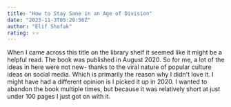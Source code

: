 ```yaml
---
title: "How to Stay Sane in an Age of Division"
date: "2023-11-3T05:20:56Z"
author: "Elif Shafak"
rating: ⭐⭐
---
```


When I came across this title on the library shelf it seemed like it might be a helpful read. The book was published in August 2020. So for me, a lot of the ideas in here were not new- thanks to the viral nature of popular culture ideas on social media. Which is primarily the reason why I didn't love it. I might have had a different opinion is I picked it up in 2020. I wanted to abandon the book multiple times, but because it was relatively short at just under 100 pages I just got on with it.

